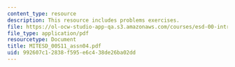 ```yaml
---
content_type: resource
description: This resource includes problems exercises.
file: https://ol-ocw-studio-app-qa.s3.amazonaws.com/courses/esd-00-introduction-to-engineering-systems-spring-2011/992607c12838f595e6c438de26ba02dd_MITESD_00S11_assn04.pdf
file_type: application/pdf
resourcetype: Document
title: MITESD_00S11_assn04.pdf
uid: 992607c1-2838-f595-e6c4-38de26ba02dd
---
```

